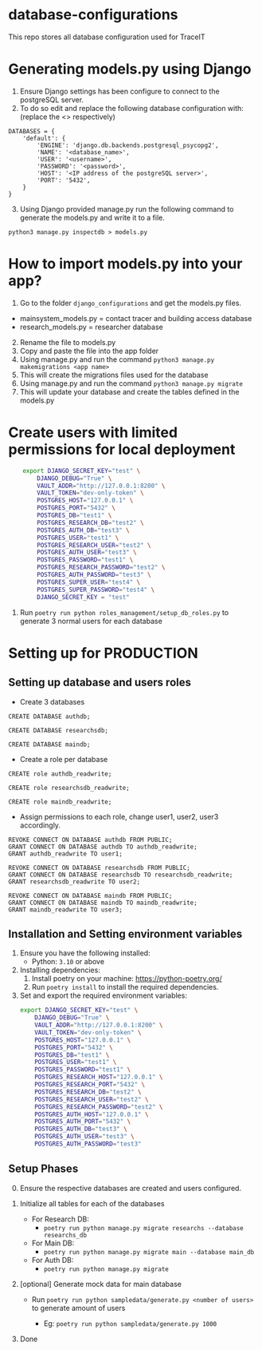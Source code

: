 # database-configurations
This repo stores all database configuration used for TraceIT

# Generating models.py using Django
1. Ensure Django settings has been configure to connect to the postgreSQL server.
2. To do so edit and replace the following database configuration with: (replace the <> respectively)
```
DATABASES = {
    'default': {
        'ENGINE': 'django.db.backends.postgresql_psycopg2',
        'NAME': '<database_name>',
        'USER': '<username>',
        'PASSWORD': '<password>',
        'HOST': '<IP address of the postgreSQL server>',
        'PORT': '5432',
    }
}
```
3. Using Django provided manage.py run the following command to generate the models.py and write it to a file.
```
python3 manage.py inspectdb > models.py
```

# How to import models.py into your app?
1. Go to the folder ```django_configurations``` and get the models.py files.
* mainsystem_models.py = contact tracer and building access database
* research_models.py = researcher database
2. Rename the file to models.py
3. Copy and paste the file into the app folder
4. Using manage.py and run the command ```python3 manage.py makemigrations <app name>```
5. This will create the migrations files used for the database
6. Using manage.py and run the command ```python3 manage.py migrate```
7. This will update your database and create the tables defined in the models.py

# Create users with limited permissions for local deployment
```bash
    export DJANGO_SECRET_KEY="test" \
        DJANGO_DEBUG="True" \
        VAULT_ADDR="http://127.0.0.1:8200" \
        VAULT_TOKEN="dev-only-token" \
        POSTGRES_HOST="127.0.0.1" \
        POSTGRES_PORT="5432" \
        POSTGRES_DB="test1" \
        POSTGRES_RESEARCH_DB="test2" \
        POSTGRES_AUTH_DB="test3" \
        POSTGRES_USER="test1" \
        POSTGRES_RESEARCH_USER="test2" \
        POSTGRES_AUTH_USER="test3" \
        POSTGRES_PASSWORD="test1" \
        POSTGRES_RESEARCH_PASSWORD="test2" \
        POSTGRES_AUTH_PASSWORD="test3" \
        POSTGRES_SUPER_USER="test4" \
        POSTGRES_SUPER_PASSWORD="test4" \
        DJANGO_SECRET_KEY = "test"
```
1. Run `poetry run python roles_management/setup_db_roles.py` to generate 3 normal users for each database

# Setting up for PRODUCTION
## Setting up database and users roles
* Create 3 databases
```
CREATE DATABASE authdb;

CREATE DATABASE researchsdb;

CREATE DATABASE maindb;

```
* Create a role per database
```
CREATE role authdb_readwrite;

CREATE role researchsdb_readwrite;

CREATE role maindb_readwrite;

```
* Assign permissions to each role, change user1, user2, user3 accordingly.
```
REVOKE CONNECT ON DATABASE authdb FROM PUBLIC;
GRANT CONNECT ON DATABASE authdb TO authdb_readwrite;
GRANT authdb_readwrite TO user1;

REVOKE CONNECT ON DATABASE researchsdb FROM PUBLIC;
GRANT CONNECT ON DATABASE researchsdb TO researchsdb_readwrite;
GRANT researchsdb_readwrite TO user2;

REVOKE CONNECT ON DATABASE maindb FROM PUBLIC;
GRANT CONNECT ON DATABASE maindb TO maindb_readwrite;
GRANT maindb_readwrite TO user3;
```
## Installation and Setting environment variables
1. Ensure you have the following installed:
    * Python: `3.10` or above
2. Installing dependencies:
    1. Install poetry on your machine: https://python-poetry.org/
    2. Run `poetry install` to install the required dependencies.
3. Set and export the required environment variables:
    ```bash
    export DJANGO_SECRET_KEY="test" \
        DJANGO_DEBUG="True" \
        VAULT_ADDR="http://127.0.0.1:8200" \
        VAULT_TOKEN="dev-only-token" \
        POSTGRES_HOST="127.0.0.1" \
        POSTGRES_PORT="5432" \
        POSTGRES_DB="test1" \
        POSTGRES_USER="test1" \
        POSTGRES_PASSWORD="test1" \
        POSTGRES_RESEARCH_HOST="127.0.0.1" \
        POSTGRES_RESEARCH_PORT="5432" \
        POSTGRES_RESEARCH_DB="test2" \
        POSTGRES_RESEARCH_USER="test2" \
        POSTGRES_RESEARCH_PASSWORD="test2" \
        POSTGRES_AUTH_HOST="127.0.0.1" \
        POSTGRES_AUTH_PORT="5432" \
        POSTGRES_AUTH_DB="test3" \
        POSTGRES_AUTH_USER="test3" \
        POSTGRES_AUTH_PASSWORD="test3"
    ```
## Setup Phases

0. Ensure the respective databases are created and users configured.

1. Initialize all tables for each of the databases
    * For Research DB:
        * `poetry run python manage.py migrate researchs --database researchs_db`
    * For Main DB:
        * `poetry run python manage.py migrate main --database main_db`
    * For Auth DB:
        * `poetry run python manage.py migrate`

2. [optional] Generate mock data for main database 
    * Run `poetry run python sampledata/generate.py <number of users>` to generate <x> amount of users
        * Eg: `poetry run python sampledata/generate.py 1000`

3. Done


